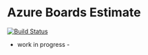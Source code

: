 # Azure Boards Estimate

[![Build Status](https://cs-extensions.visualstudio.com/Estimate/_apis/build/status/Azure%20Boards%20Estimate%20Extension%20Internal?branchName=master)](https://cs-extensions.visualstudio.com/Estimate/_build/latest?definitionId=3&branchName=master)

- work in progress - 